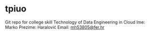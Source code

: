 # tpiuo
Git repo for college skill Technology of Data Engineering in Cloud
Ime: Marko
Prezime: Haralović
Email: mh53805@fer.hr
